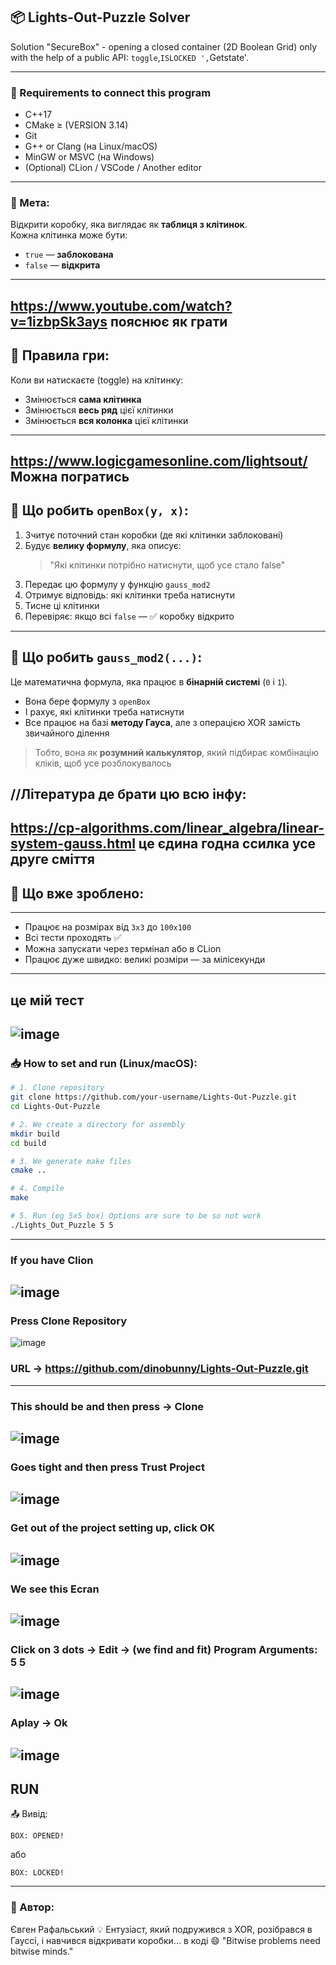 ## 📦 Lights-Out-Puzzle Solver

Solution "SecureBox" - opening a closed container (2D Boolean Grid) only with the help of a public API: `toggle`,` ISLOCKED ', `Getstate'.

---

### 🔧 Requirements to connect this program

- C++17 
- CMake ≥ (VERSION 3.14)
- Git
- G++ or Clang (на Linux/macOS)
- MinGW or MSVC (на Windows)
- (Optional) CLion / VSCode / Another editor

---


### 🔐 Мета:
Відкрити коробку, яка виглядає як **таблиця з клітинок**.  
Кожна клітинка може бути:
- `true` — **заблокована**
- `false` — **відкрита**
---
https://www.youtube.com/watch?v=1izbpSk3ays 
пояснює як грати 
---

## 🧩 Правила гри:
Коли ви натискаєте (toggle) на клітинку:
- Змінюється **сама клітинка**
- Змінюється **весь ряд** цієї клітинки
- Змінюється **вся колонка** цієї клітинки
---
https://www.logicgamesonline.com/lightsout/
Можна погратись 
---

## 🔧 Що робить `openBox(y, x)`:
1. Зчитує поточний стан коробки (де які клітинки заблоковані)
2. Будує **велику формулу**, яка описує:
   > "Які клітинки потрібно натиснути, щоб усе стало false"
3. Передає цю формулу у функцію `gauss_mod2`
4. Отримує відповідь: які клітинки треба натиснути
5. Тисне ці клітинки
6. Перевіряє: якщо всі `false` — ✅ коробку відкрито

---

## 🔬 Що робить `gauss_mod2(...)`:
Це математична формула, яка працює в **бінарній системі** (`0` і `1`).

- Вона бере формулу з `openBox`
- І рахує, які клітинки треба натиснути
- Все працює на базі **методу Гауса**, але з операцією XOR замість звичайного ділення

> Тобто, вона як **розумний калькулятор**, який підбирає комбінацію кліків, щоб усе розблокувалось

//Література де брати цю всю інфу: 
---
https://cp-algorithms.com/linear_algebra/linear-system-gauss.html
це єдина годна ссилка усе друге сміття 
---


## 🧪 Що вже зроблено:
---
- Працює на розмірах від `3x3` до `100x100`
- Всі тести проходять ✅
- Можна запускати через термінал або в CLion
- Працює дуже швидко: великі розміри — за мілісекунди
---
це мій тест
---
![image](https://github.com/user-attachments/assets/1ca4deb0-8c20-4b3b-8f6f-e8f37ddc935e)
---


### 📥 How to set and run (Linux/macOS):

```bash
# 1. Clone repository
git clone https://github.com/your-username/Lights-Out-Puzzle.git
cd Lights-Out-Puzzle

# 2. We create a directory for assembly
mkdir build
cd build

# 3. We generate make files
cmake ..

# 4. Compile
make

# 5. Run (eg 5x5 box) Options are sure to be so not work
./Lights_Out_Puzzle 5 5 
```

---

###  If you have Clion 
![image](https://github.com/user-attachments/assets/4f05a3c9-9dea-400e-bee1-6126eef27008)
---
### Press Clone Repository 
![image](https://github.com/user-attachments/assets/e7071670-303f-4f30-aeab-a5584f886f58)

### URL -> https://github.com/dinobunny/Lights-Out-Puzzle.git
---
### This should be and then press -> Clone
![image](https://github.com/user-attachments/assets/a76ce317-2c2e-4af0-bdcb-393611eb9c64)
---
### Goes tight and then press Trust Project
![image](https://github.com/user-attachments/assets/c445bf94-c04b-47cf-9458-a6b2af48252e)
---
### Get out of the project setting up, click OK
![image](https://github.com/user-attachments/assets/f7d893c2-ec30-4ce0-ab94-402f8940548e)
---
### We see this Ecran
![image](https://github.com/user-attachments/assets/712a7558-1669-4378-a41a-c20df4188936)
---
### Click on 3 dots -> Edit -> (we find and fit) Program Arguments: 5 5
![image](https://github.com/user-attachments/assets/16bb03aa-4724-4ac0-ad26-d8ce45c1250c)
---
### Aplay -> Ok 
![image](https://github.com/user-attachments/assets/d00e8bf2-bf42-408b-97c6-76c089a022b6)
---
RUN  
---

📤 Вивід:
```
BOX: OPENED!
```
або
```
BOX: LOCKED!
```
---
### 👤 Автор:
Євген Рафальський
💡 Ентузіаст, який подружився з XOR, розібрався в Гауссі, і навчився відкривати коробки... в коді 😄
"Bitwise problems need bitwise minds."
